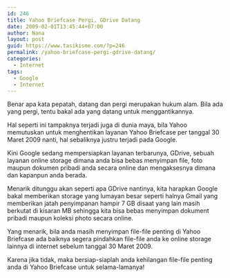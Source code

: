 ```yaml
---
id: 246
title: Yahoo Briefcase Pergi, GDrive Datang
date: 2009-02-01T13:45:44+07:00
author: Nana
layout: post
guid: https://www.tasikisme.com/?p=246
permalink: /yahoo-briefcase-pergi-gdrive-datang/
categories:
  - Internet
tags:
  - Google
  - Internet
---
```

Benar apa kata pepatah, datang dan pergi merupakan hukum alam. Bila ada yang pergi, tentu bakal ada yang datang untuk menggantikannya.

Hal seperti ini tampaknya terjadi juga di dunia maya, bila Yahoo memutuskan untuk menghentikan layanan Yahoo Briefcase per tanggal 30 Maret 2009 nanti, hal sebaliknya justru terjadi pada Google.

Kini Google sedang mempersiapkan layanan terbarunya, GDrive, sebuah layanan online storage dimana anda bisa bebas menyimpan file, foto maupun dokumen pribadi anda secara online dan mengaksesnya dimana dan kapanpun anda berada.

Menarik ditunggu akan seperti apa GDrive nantinya, kita harapkan Google bakal memberikan storage yang lumayan besar seperti halnya Gmail yang memberikan jatah penyimpanan hampir 7 GB disaat yang lain masih berkutat di kisaran MB sehingga kita bisa bebas menyimpan dokument pribadi maupun koleksi photo secara online.

Yang menarik, bila anda masih menyimpan file-file penting di Yahoo Briefcase ada baiknya segera pindahkan file-file anda ke online storage lainnya di internet sebelum tanggal 30 Maret 2009.

Karena jika tidak, maka bersiap-siaplah anda kehilangan file-file penting anda di Yahoo Briefcase untuk selama-lamanya!